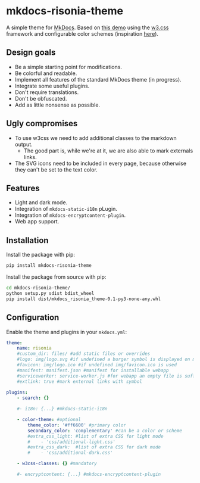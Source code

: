# mkdocs-risonia-theme

A simple theme for [MkDocs](https://www.mkdocs.org/). Based on [this demo](https://www.w3schools.com/w3css/tryw3css_examples_material.htm) 
using the [w3.css](https://www.w3schools.com/w3css/) framework and configurable color schemes
(inspiration [here](https://www.w3schools.com/colors/colors_schemes.asp)).

## Design goals

* Be a simple starting point for modifications.
* Be colorful and readable.
* Implement all features of the standard MkDocs theme (in progress).
* Integrate some useful plugins.
* Don't require translations.
* Don't be obfuscated.
* Add as little nonsense as possible.

## Ugly compromises

* To use w3css we need to add additional classes to the markdown output.
    * The good part is, while we're at it, we are also able to mark externals links.
* The SVG icons need to be included in every page, because otherwise they can't be set to the text color.

## Features

* Light and dark mode.
* Integration of `mkdocs-static-i18n` pLugin.
* Integration of `mkdocs-encryptcontent-plugin`.
* Web app support.

## Installation

Install the package with pip:

```bash
pip install mkdocs-risonia-theme
```

Install the package from source with pip:

```bash
cd mkdocs-risonia-theme/
python setup.py sdist bdist_wheel
pip install dist/mkdocs_risonia_theme-0.1-py3-none-any.whl
```

## Configuration

Enable the theme and plugins in your `mkdocs.yml`:

```yaml
theme:
    name: risonia
    #custom_dir: files/ #add static files or overrides
    #logo: img/logo.svg #if undefined a burger symbol is displayed on mobile devices
    #favicon: img/logo.ico #if undefined img/favicon.ico is used
    #manifest: manifest.json #manifest for installable webapp
    #serviceworker: service-worker.js #for webapp an empty file is sufficient
    #extlink: true #mark external links with symbol
    
plugins:
    - search: {}

    #- i18n: {...} #mkdocs-static-i18n

    - color-theme: #optional
        theme_color: '#ff6600' #primary color
        secondary_color: 'complementary' #can be a color or scheme
        #extra_css_light: #list of extra CSS for light mode
        #    - 'css/additional-light.css'
        #extra_css_dark:  #list of extra CSS for dark mode
        #    - 'css/additional-dark.css'

    - w3css-classes: {} #mandatory

    #- encryptcontent: {...} #mkdocs-encryptcontent-plugin
```